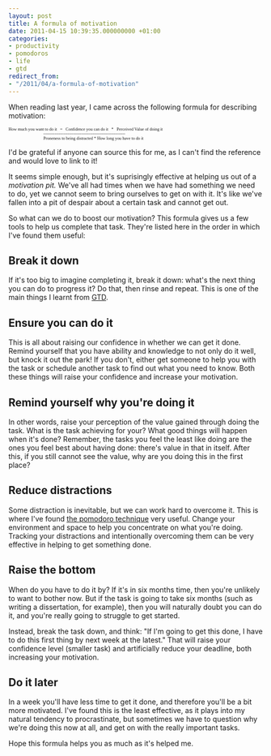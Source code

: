 ```yaml
---
layout: post
title: A formula of motivation
date: 2011-04-15 10:39:35.000000000 +01:00
categories:
- productivity
- pomodoros
- life
- gtd
redirect_from:
- "/2011/04/a-formula-of-motivation"
---
```

When reading last year, I came across the following formula for describing motivation:

<pre style='font-size: 0.6em; font-family: Monaco, fixed'>
How much you want to do it   =   Confidence you can do it   *   Perceived Value of doing it
                                 ----------------------------------------------------------
                                 Proneness to being distracted * How long you have to do it
</pre>

I'd be grateful if anyone can source this for me, as I can't find the reference and would love to link to it!

It seems simple enough, but it's suprisingly effective at helping us out of a *motivation pit.* We've all had times when we have had something we need to do, yet we cannot seem to bring ourselves to get on with it. It's like we've fallen into a pit of despair about a certain task and cannot get out.

So what can we do to boost our motivation? This formula gives us a few tools to help us complete that task. They're listed here in the order in which I've found them useful:

## Break it down

If it's too big to imagine completing it, break it down: what's the next thing you can do to progress it? Do that, then rinse and repeat. This is one of the main things I learnt from [GTD](http://en.wikipedia.org/wiki/Getting_Things_Done).

## Ensure you can do it

This is all about raising our confidence in whether we can get it done. Remind yourself that you have ability and knowledge to not only do it well, but knock it out the park! If you don't, either get someone to help you with the task or schedule another task to find out what you need to know. Both these things will raise your confidence and increase your motivation.

## Remind yourself why you're doing it

In other words, raise your perception of the value gained through doing the task. What is the task achieving for your? What good things will happen when it's done? Remember, the tasks you feel the least like doing are the ones you feel best about having done: there's value in that in itself. After this, if you still cannot see the value, why are you doing this in the first place?

## Reduce distractions

Some distraction is inevitable, but we can work hard to overcome it. This is where I've found [the pomodoro technique](/2011/03/pomodoros-done-hopefully-right) very useful. Change your environment and space to help you concentrate on what you're doing. Tracking your distractions and intentionally overcoming them can be very effective in helping to get something done.

## Raise the bottom

When do you have to do it by? If it's in six months time, then you're unlikely to want to bother now. But if the task is going to take six months (such as writing a dissertation, for example), then you will naturally doubt you can do it, and you're really going to struggle to get started.

Instead, break the task down, and think: "If I'm going to get this done, I have to do this first thing by next week at the latest." That will raise your confidence level (smaller task) and artificially reduce your deadline, both increasing your motivation.

## Do it later

In a week you'll have less time to get it done, and therefore you'll be a bit more motivated. I've found this is the least effective, as it plays into my natural tendency to procrastinate, but sometimes we have to question why we're doing this now at all, and get on with the really important tasks.

Hope this formula helps you as much as it's helped me.
